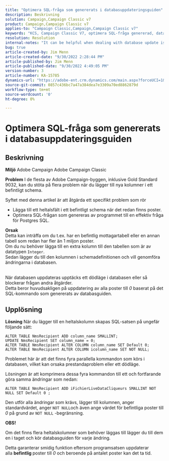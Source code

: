 ```yaml
---
title: "Optimera SQL-fråga som genererats i databasuppdateringsguiden"
description: Beskrivning
solution: Campaign,Campaign Classic v7
product: Campaign,Campaign Classic v7
applies-to: "Campaign Classic,Campaign,Campaign Classic v7"
keywords: "KCS, Campaign Classic V7, optimera SQL-fråga genererad, databasuppdateringsguide"
resolution: Resolution
internal-notes: "It can be helpful when dealing with database update issues with big tables"
bug: true
article-created-by: Jim Menn
article-created-date: "9/30/2022 2:28:44 PM"
article-published-by: Jim Menn
article-published-date: "9/30/2022 4:49:05 PM"
version-number: 3
article-number: KA-15785
dynamics-url: "https://adobe-ent.crm.dynamics.com/main.aspx?forceUCI=1&pagetype=entityrecord&etn=knowledgearticle&id=f9d8b92d-cc40-ed11-9db1-0022480866ad"
source-git-commit: 0857c436bc7a47a384dea7e3309a70ed8862879d
workflow-type: tm+mt
source-wordcount: '0'
ht-degree: 0%

---
```


# Optimera SQL-fråga som genererats i databasuppdateringsguiden

## Beskrivning


<b>Miljö</b>
Adobe Campaign Adobe Campaign Classic

<b>Problem</b>
I de flesta av Adobe Campaign-byggen, inklusive Gold Standard 9032, kan du stöta på flera problem när du lägger till nya kolumner i ett befintligt schema.

Syftet med denna artikel är att åtgärda ett specifikt problem som rör

- Lägga till ett heltalsfält i ett befintligt schema när det redan finns poster.
- Optimera SQL-frågan som genereras av programmet till en effektiv fråga för Postgres SQL.


<b>Orsak</b>
<br>Detta kan inträffa om du t.ex. har en befintlig mottagartabell eller en annan tabell som redan har fler än 1 miljon poster.
<br>Om du nu behöver lägga till en extra kolumn till den tabellen som är av datatypen `Integer`.
<br>Sedan lägger du till den kolumnen i schemadefinitionen och vill genomföra ändringarna i databasen.

<br>När databasen uppdateras upptäcks ett dödläge i databasen eller så blockerar frågan andra åtgärder.
<br>Detta beror huvudsakligen på uppdatering av alla poster till *0* baserat på det SQL-kommando som genererats av databasguiden.<br>

## Upplösning


<b>Lösning</b>
När du lägger till en heltalskolumn skapas SQL-satsen på ungefär följande sätt:


```
ALTER TABLE NmsRecipient ADD column_name SMALLINT;
UPDATE NmsRecipient SET column_name = 0;
ALTER TABLE NmsRecipient ALTER COLUMN column_name SET Default 0;
ALTER TABLE NmsRecipient ALTER COLUMN icolumn_name SET NOT NULL;
```


Problemet här är att det finns fyra parallella kommandon som körs i databasen, vilket kan orsaka prestandaproblem eller ett dödläge.

Lösningen är att komprimera dessa fyra kommandon till ett och fortfarande göra samma ändringar som nedan:


```
ALTER TABLE NmsRecipient ADD iFichierLiveDataCliqueurs SMALLINT NOT NULL SET Default 0 ;
```


Den utför alla ändringar som krävs, lägger till kolumnen, anger standardvärdet, anger `NOT NULL`och även ange värdet för befintliga poster till *0* på grund av `NOT NULL` -begränsning.



<b>OBS!</b>

Om det finns flera heltalskolumner som behöver läggas till lägger du till dem en i taget och kör databasguiden för varje ändring.

Detta garanterar smidig funktion eftersom programsatsen uppdaterar alla <b>befintlig </b>poster till *0* och beroende på antalet poster kan det ta tid.
